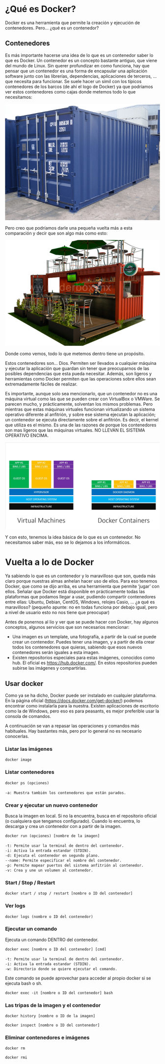 # ¿Qué es Docker?

Docker es una herramienta que permite la creación y ejecución de contenedores. Pero… ¿qué es un contenedor?

## Contenedores

Es más importante hacerse una idea de lo que es un contenedor saber lo que es Docker. Un contenedor es un concepto bastante antiguo, que viene del mundo de Linux. Sin querer profundizar en como funciona, hay que pensar que un contenedor es una forma de encapsular una aplicación software junto con las librerías, dependencias, aplicaciones de terceros, … que necesita para funcionar. Se suele hacer un símil con los típicos contenedores de los barcos (de ahí el logo de Docker) ya que podríamos ver estos contenedores como cajas donde metemos todo lo que necesitamos:

![contenedor](/figures/contenedor.png)

Pero creo que podríamos darle una pequeña vuelta más a esta comparación y decir que son algo más como esto:

![bar](/figures/bar.png)

Donde como vemos, todo lo que metemos dentro tiene un propósito. 

Estos contenedores son… Dios. Permiten ser llevados a cualquier máquina y ejecutar la aplicación que guardan sin tener que preocuparnos de las posibles dependencias que esta pueda necesitar. Además, son ligeros y herramientas como Docker permiten que las operaciones sobre ellos sean extremadamente fáciles de realizar.

Es importante, aunque solo sea mencionarlo, que un contenedor no es una máquina virtual como las que se pueden crear con VirtualBox o VMWare. Se parecen mucho, y prácticamente, solventan los mismos problemas. Pero mientras que estas máquinas virtuales funcionan virtualizando un sistema operativo diferente al anfitrión, y sobre ese sistema ejecutan la aplicación; un contenedor se ejecuta directamente sobre el anfitrión. Es decir, el kernel que utiliza es el mismo. Es una de las razones de porque los contenedores son mas ligeros que las máquinas virtuales. NO LLEVAN EL SISTEMA OPERATIVO ENCIMA.

![bar](/figures/docker_vs_vm.jpg)

Y con esto, tenemos la idea básica de lo que es un contenedor. No necesitamos saber más, eso se lo dejamos a los informáticos. 

# Vuelta a lo de Docker

Ya sabiendo lo que es un contenedor y lo maravilloso que son, queda más claro porque nuestras almas anhelan hacer uso de ellos. Para eso tenemos Docker, que como se dijo arriba, es una herramienta que permite ‘jugar’ con ellos. Señalar que Docker está disponible en prácticamente todas las plataformas que podamos llegar a usar, pudiendo compartir contenedores entre ellas: Ubuntu, Debian, CentOS, Windows, relojes Casio, …  ¿a qué es maravilloso? 
(pequeño apunte: no en todas funciona por debajo igual, pero a nivel de usuario esto no nos tiene que preocupar)

Antes de ponernos al lio y ver que se puede hacer con Docker, hay algunos conceptos, algunos servicios que son necesarios mencionar:
* Una imagen es un template, una fotografía, a partir de la cual se puede crear un contenedor. Puedes tener una imagen, y a partir de ella crear todos los contenedores que quieras, sabiendo que esos nuevos contenedores serán iguales a esta imagen. 
* Existen repositorios especiales para estas imágenes, conocidos como hub. El oficial es https://hub.docker.com/. En estos repositorios pueden subirse las imágenes y compartirlas.

## Usar docker

Como ya se ha dicho, Docker puede ser instalado en cualquier plataforma. En la página oficial (https://docs.docker.com/get-docker/) podemos encontrar como instalarla para la nuestra. Existen aplicaciones de escritorio como la de Windows, pero eso es para peasants, es mejor preferible usar la consola de comandos. 

A continuación se van a repasar las operaciones y comandos más habituales. Hay bastantes más, pero por lo general no es necesario conocerlas.

### Listar las imágenes

```
docker image
```
### Listar contenedores

```
docker ps (opciones)

-a: Muestra también los contenedores que están parados.
```

### Crear y ejecutar un nuevo contenedor

Busca la imagen en local. Si no la encuentra, busca en el repositorio oficial (o cualquiera que tengamos configurado). Cuando lo encuentra, lo descarga y crea un contenedor con a partir de la imagen.

```
docker run (opciones) [nombre de la imagen]

-t: Permite usar la terminal de dentro del contenedor.
-i: Activa la entrada estandar (STDIN).
-d: Ejecuta el contenedor en segundo plano.
--name: Permite especificar el nombre del contenedor.
-p: Permite mapear puertos del sistema anfitrión al contenedor.
-v: Crea y une un volumen al contenedor.
```

### Start / Stop / Restart

```
docker start / stop / restart [nombre o ID del contenedor]
```

### Ver logs

```
docker logs (nombre o ID del contenedor)
```

### Ejecutar un comando

Ejecuta un comando DENTRO del contenedor.

```
docker exec [nombre o ID del contenedor] [cmd]

-t: Permite usar la terminal de dentro del contenedor.
-i: Activa la entrada estandar (STDIN).
-w: Directorio donde se quiere ejecutar el comando.
```

Este comando se puede aprovechar para acceder al propio docker si se ejecuta bash o sh.

```
docker exec -it [nombre o ID del contenedor] bash
```

### Las tripas de la imagen y el contenedor

```
docker history [nombre o ID de la imagen]
```
```
docker inspect [nombre o ID del contenedor]
```

### Eliminar contenedores e imágenes

```
docker rm
```
```
docker rmi
```